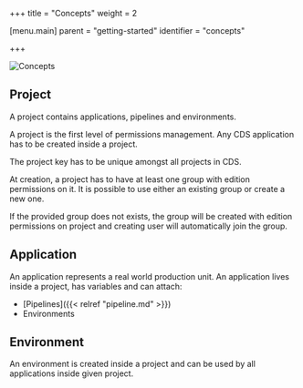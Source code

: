 +++
title = "Concepts"
weight = 2

[menu.main]
parent = "getting-started"
identifier = "concepts"

+++

![Concepts](/images/concepts_prj.png)

## Project
A project contains applications, pipelines and environments.

A project is the first level of permissions management. Any CDS application has to be created inside a project.

The project key has to be unique amongst all projects in CDS.

At creation, a project has to have at least one group with edition permissions on it. It is possible to use either an existing group or create a new one.

If the provided group does not exists, the group will be created with edition permissions on project and creating user will automatically join the group.

## Application

An application represents a real world production unit. An application lives inside a project, has variables and can attach:

* [Pipelines]({{< relref "pipeline.md" >}})
* Environments

## Environment

An environment is created inside a project and can be used by all applications inside given project.
